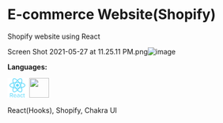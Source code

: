 <h1>E-commerce Website(Shopify)</h1>

Shopify website using React


Screen Shot 2021-05-27 at 11.25.11 PM.png![image](https://user-images.githubusercontent.com/58486384/119939544-e5daca80-bf42-11eb-87af-0679bbead6d9.png)



**Languages:**

<img src="https://raw.githubusercontent.com/devicons/devicon/master/icons/react/react-original-wordmark.svg" width="40" height="40" /> <img src="https://cdn3.iconfinder.com/data/icons/social-media-2068/64/_shopping-512.png" width="40" height="40" />


React(Hooks), Shopify, Chakra UI
